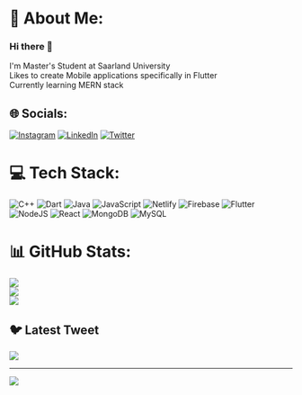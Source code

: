 
# 💫 About Me:
### Hi there 👋
I'm Master's Student at Saarland University <br> Likes to create Mobile applications specifically in Flutter<br>Currently learning MERN stack


## 🌐 Socials:
[![Instagram](https://img.shields.io/badge/Instagram-%23E4405F.svg?logo=Instagram&logoColor=white)](https://instagram.com/rahulm_14) [![LinkedIn](https://img.shields.io/badge/LinkedIn-%230077B5.svg?logo=linkedin&logoColor=white)](https://linkedin.com/in/rahul-mujumdar-53829518b) [![Twitter](https://img.shields.io/badge/Twitter-%231DA1F2.svg?logo=Twitter&logoColor=white)](https://twitter.com/@rahul_mujumdar) 

# 💻 Tech Stack:
![C++](https://img.shields.io/badge/c++-%2300599C.svg?style=for-the-badge&logo=c%2B%2B&logoColor=white) ![Dart](https://img.shields.io/badge/dart-%230175C2.svg?style=for-the-badge&logo=dart&logoColor=white) ![Java](https://img.shields.io/badge/java-%23ED8B00.svg?style=for-the-badge&logo=java&logoColor=white) ![JavaScript](https://img.shields.io/badge/javascript-%23323330.svg?style=for-the-badge&logo=javascript&logoColor=%23F7DF1E) ![Netlify](https://img.shields.io/badge/netlify-%23000000.svg?style=for-the-badge&logo=netlify&logoColor=#00C7B7) ![Firebase](https://img.shields.io/badge/firebase-%23039BE5.svg?style=for-the-badge&logo=firebase) ![Flutter](https://img.shields.io/badge/Flutter-%2302569B.svg?style=for-the-badge&logo=Flutter&logoColor=white) ![NodeJS](https://img.shields.io/badge/node.js-6DA55F?style=for-the-badge&logo=node.js&logoColor=white) ![React](https://img.shields.io/badge/react-%2320232a.svg?style=for-the-badge&logo=react&logoColor=%2361DAFB) ![MongoDB](https://img.shields.io/badge/MongoDB-%234ea94b.svg?style=for-the-badge&logo=mongodb&logoColor=white) ![MySQL](https://img.shields.io/badge/mysql-%2300f.svg?style=for-the-badge&logo=mysql&logoColor=white)
# 📊 GitHub Stats:
![](https://github-readme-stats.vercel.app/api?username=rahul0714&theme=dark&hide_border=false&include_all_commits=false&count_private=false)<br/>
![](https://github-readme-streak-stats.herokuapp.com/?user=rahul0714&theme=dark&hide_border=false)<br/>
![](https://github-readme-stats.vercel.app/api/top-langs/?username=rahul0714&theme=dark&hide_border=false&include_all_commits=false&count_private=false&layout=compact)

## 🐦 Latest Tweet
[![](https://gtce.itsvg.in/api?username=@rahul_mujumdar)](https://github.com/VishwaGauravIn/github-twitter-card-embed)

---
[![](https://visitcount.itsvg.in/api?id=rahul0714&icon=2&color=0)](https://visitcount.itsvg.in)

<!-- Proudly created with GPRM ( https://gprm.itsvg.in ) -->
